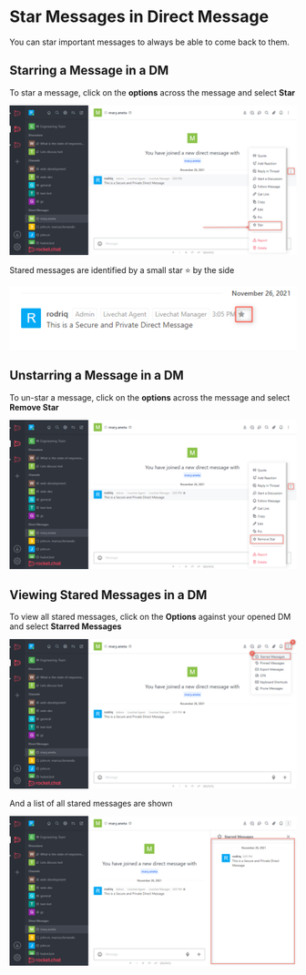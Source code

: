 # Star Messages in Direct Message

You can star important messages to always be able to come back to them.

## Starring a Message in a DM

To star a message, click on the **options** across the message and select **Star**&#x20;

![](<../../../../../.gitbook/assets/image (643) (1) (1).png>)

Stared messages are identified by a small star ⭐ by the side

![](<../../../../../.gitbook/assets/image (668) (1) (1).png>)

## Unstarring a Message in a DM

To un-star a message, click on the **options** across the message and select **Remove Star**&#x20;

![](<../../../../../.gitbook/assets/image (673) (1).png>)

## Viewing Stared Messages in a DM

To view all stared messages, click on the **Options** against your opened DM and select **Starred Messages**

![](<../../../../../.gitbook/assets/image (674).png>)

And a list of all stared messages are shown

![](<../../../../../.gitbook/assets/image (638) (1) (1).png>)

